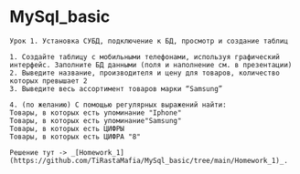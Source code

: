 # MySql_basic

    Урок 1. Установка СУБД, подключение к БД, просмотр и создание таблиц
      
    1. Создайте таблицу с мобильными телефонами, используя графический интерфейс. Заполните БД данными (поля и наполнение см. в презентации)
    2. Выведите название, производителя и цену для товаров, количество которых превышает 2
    3. Выведите весь ассортимент товаров марки “Samsung”

    4. (по желанию) С помощью регулярных выражений найти:
    Товары, в которых есть упоминание "Iphone"
    Товары, в которых есть упоминание"Samsung"
    Товары, в которых есть ЦИФРЫ
    Товары, в которых есть ЦИФРА "8"
    
    Решение тут -> _[Homework_1](https://github.com/TiRastaMafia/MySql_basic/tree/main/Homework_1)_.

